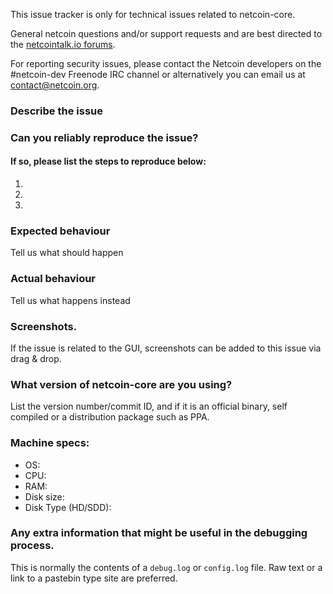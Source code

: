 <!--- Remove sections that do not apply -->

This issue tracker is only for technical issues related to netcoin-core.

General netcoin questions and/or support requests and are best directed to the [netcointalk.io forums](https://netcointalk.io/).

For reporting security issues, please contact the Netcoin developers on the #netcoin-dev Freenode IRC channel or alternatively you can email us at contact@netcoin.org.

### Describe the issue

### Can you reliably reproduce the issue?
#### If so, please list the steps to reproduce below:
1.
2.
3.

### Expected behaviour
Tell us what should happen

### Actual behaviour
Tell us what happens instead

### Screenshots.
If the issue is related to the GUI, screenshots can be added to this issue via drag & drop.

### What version of netcoin-core are you using?
List the version number/commit ID, and if it is an official binary, self compiled or a distribution package such as PPA.

### Machine specs:
- OS:
- CPU:
- RAM:
- Disk size:
- Disk Type (HD/SDD):

### Any extra information that might be useful in the debugging process.
This is normally the contents of a `debug.log` or `config.log` file. Raw text or a link to a pastebin type site are preferred.
